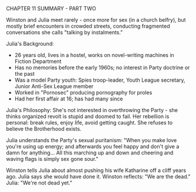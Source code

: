 CHAPTER 11 SUMMARY - PART TWO

Winston and Julia meet rarely - once more for sex (in a church belfry), but mostly brief encounters in crowded streets, conducting fragmented conversations she calls "talking by instalments."

Julia's Background:
- 26 years old, lives in a hostel, works on novel-writing machines in Fiction Department
- Has no memories before the early 1960s; no interest in Party doctrine or the past
- Was a model Party youth: Spies troop-leader, Youth League secretary, Junior Anti-Sex League member
- Worked in "Pornosec" producing pornography for proles
- Had her first affair at 16; has had many since

Julia's Philosophy:
She's not interested in overthrowing the Party - she thinks organized revolt is stupid and doomed to fail. Her rebellion is personal: break rules, enjoy life, avoid getting caught. She refuses to believe the Brotherhood exists.

Julia understands the Party's sexual puritanism: "When you make love you're using up energy; and afterwards you feel happy and don't give a damn for anything... All this marching up and down and cheering and waving flags is simply sex gone sour."

Winston tells Julia about almost pushing his wife Katharine off a cliff years ago. Julia says she would have done it. Winston reflects: "We are the dead." Julia: "We're not dead yet."
